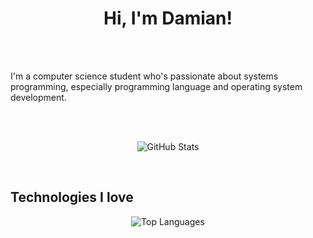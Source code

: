 <h1 align="center">Hi, I'm Damian!</h1>

<br>
<br>

I'm a computer science student who's passionate about systems programming,
especially programming language and operating system development.

<br>
<br>

<p align="center">
<img align="middle" src="https://github-readme-stats.vercel.app/api?username=Daouki&show_icons=true&count_private=true" alt="GitHub Stats">
</p>

<br>

## Technologies I love

<p align="center">
<img align="middle" src="https://github-readme-stats.vercel.app/api/top-langs/?username=Daouki" alt="Top Languages">
</p>

<!--
**Daouki/Daouki** is a ✨ _special_ ✨ repository because its `README.md` (this file) appears on your GitHub profile.

Here are some ideas to get you started:

- 🔭 I’m currently working on ...
- 🌱 I’m currently learning ...
- 👯 I’m looking to collaborate on ...
- 🤔 I’m looking for help with ...
- 💬 Ask me about ...
- 📫 How to reach me: ...
- 😄 Pronouns: ...
- ⚡ Fun fact: ...
-->

